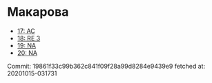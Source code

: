 # Макарова
- [17: AC](17.md)
- [18: RE 3](18.md)
- [19: NA](19.md)
- [20: NA](20.md)

Commit: 19861f33c99b362c841f09f28a99d8284e9439e9
 fetched at: 20201015-031731

